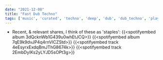 ```yaml
---
date: "2021-12-08"
title: "Fast Dub Techno"
tags: ['music', 'curated', 'techno', 'deep', 'dub', 'dub_techno', 'playlist']
---
```


- Recent, & relevant shares, I think of these as 'staples': 
	{{<spotifyembed album 3dQcknWb1G439u0whEtJCQ>}}
	{{<spotifyembed album 7qE9k9dvJP4q4rnVlCZStd>}}
	{{<spotifyembed track 4eEsyrxExdqBmJThG8674k>}}
	{{<spotifyembed track 2EmbDyIKs2yLYJD5sOPt3g>}}
